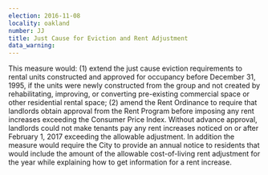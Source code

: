 ```yaml
---
election: 2016-11-08
locality: oakland
number: JJ
title: Just Cause for Eviction and Rent Adjustment
data_warning: 
---
```

This measure would: (1) extend the just cause eviction requirements to rental units constructed and approved for occupancy before December 31, 1995, if the units were newly constructed from the group and not created by rehabilitating, improving, or converting pre-existing commercial space or other residential rental space; (2) amend the Rent Ordinance to require that landlords obtain approval from the Rent Program before imposing any rent increases exceeding the Consumer Price Index. Without advance approval, landlords could not make tenants pay any rent increases noticed on or after February 1, 2017 exceeding the allowable adjustment. In addition the measure would require the City to provide an annual notice to residents that would include the amount of the allowable cost-of-living rent adjustment for the year while explaining how to get information for a rent increase.

